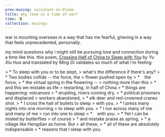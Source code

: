 ```yaml
--- 
prev-musing: succulent-in-bloom
title: why love in a time of war?
time: 🌗
collection: musings
---
```

war is mounting overseas in a way that
has me fearful, grieving in a way that
feels unprecedented, personally. 

my mind questions why i might still be
pursuing love and connection during a time
like this. this poem, 
<u>Crossing Half of China to Sleep with You</u>
by <cite>Yu Xiu Hua</cite> and translated by
<cite>Ming Di</cite> validates so much of
what i'm feeling:

<div markdown="1" class="poem">
> * To sleep with you or to be slept, 
> what's the difference if there's any?
> * Two bodies collide -- the force, the 
> flower pushed open by 
> * &nbsp;&nbsp; the force,
> * the virtual spring in the flowering --
> nothing more than this
> * and this we mistake as life
> restarting. In half of China
> * things are happening: volcanoes
> * erupting, rivers running dry,
> * political prisoners and displaced
> workers abandoned,
> * elk deer and red-crowned cranes shot.
> * I cross the hail of bullets to sleep
> with you.
> * I press many nights into one morning
> to sleep with you.
> * I run across many of me and many of me
> run into one to sleep
> * &nbsp;&nbsp; with you.
> * Yet I can be misled by butterflies
> of course
> * and mistake praise as spring,
> * a village like Hengdian as home. But
> all these,
> * all of these are absolutely indispensable
> * reasons that I sleep with you.
</div>